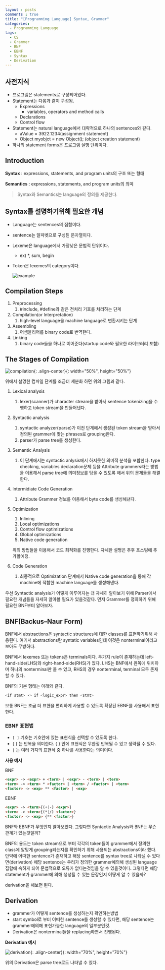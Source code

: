 ```yaml
---
layout : posts
comments : true
title: "[Programming Language] Syntax, Grammer"
categories:
  - Programming Language
tags:
  - CS
  - Grammer
  - BNF
  - EBNF
  - Syntax
  - Derivation
---
```


## 사전지식

- 프로그램은 statements로 구성되어있다.
- Statement는 다음과 같이 구성됨.
    - Expressions
        - variables, operators and method calls
    - Declarations
    - Control flow
- Statement는 natural language에서 대략적으로 하나의 sentences와 같다.
    - aValue = 3922.1234(assignment statement)
    - Object myobjct = new Object(); (object creation statement)
- 하나의 statement forms은 프로그램 실행 단위이다.

## Introduction

**Syntax** : expressions, statements, and program units의 구조 또는 형태

**Semantics** : expressions, statements, and program units의 의미

> Syntax와 Semantics는 language의 정의를 제공한다.
>

## Syntax를 설명하기위해 필요한 개념

- Language는 sentences의 집합이다.
- sentence는 알파벳으로 구성된 문자열이다.
- Lexeme은 language에서 가장낮은 문법적 단위이다.
    - ex) *, sum, begin
- Token은 lexemes의 category이다.

    ![example](/assets/images/posts/2021-12-12/lexemtoken.png)


## Compilation Steps

1. Preprocessing
    1. #include, #define와 같은 전처리 기호를 처리하는 단계
2. Compilation(or Interpretation)
    1. high-level language을 machine language로 변환시키는 단계
3. Assembling
    1. 어셈블리어를 binary code로 번역한다.
4. Linking
    1. binary code들을 하나로 이어준다(startup code와 필요한 라이브러리 포함)


## The Stages of Compilation

![compilation](/assets/images/posts/2021-12-12/compilation.png){: .align-center}{: width="50%", height="50%"}

위에서 설명한 컴파일 단계를 조금더 세분화 하면 위의 그림과 같다.

1. Lexical analysis
    1. lexer(scanner)가 character stream을 받아서 sentence tokenizing을 수행하고 token stream을 만들어낸다.
2. Syntactic analysis
    1. syntactic analyzer(parse)가 이전 단계에서 생성된 token stream을 받아서 정의된 grammer에 맞는 phrases로 grouping한다.
    2. parser가 parse tree를 생성한다.
3. Semantic Analysis
    1. 이 단계에서는 syntactic anlysis에서 하지못한 의미적 분석을 포함한다. type checking, variables declaration문제 등을 Attribute grammers라는 방법을 이용해서 parse tree에 의미정보를 담을 수 있도록 해서 위의 문제들을 해결한다.
4. Intermidiate Code Generation
    1. Attribute Grammer 정보를 이용해서 byte code를 생성해낸다.
5. Optimization
    1. Inlining
    2. Local optimizations
    3. Control flow optimizations
    4. Global optimizations
    5. Native code generation

    위의 방법들을 이용해서 코드 최적화를 진행한다. 자세한 설명은 추후 포스팅에 추가할예정.

6. Code Generation
    1. 최종적으로 Optimization 단계에서 Native code generation을 통해 각 machine에 적합한 machine language를 생성해낸다.

우선 Syntactic analysis가 어떻게 이루어지는 더 자세히 알아보기 위해 Parser에서 필요한 개념들을 자세히 알아볼 필요가 있을것같다. 먼저 Grammer를 정의하기 위해 필요한 BNF부터 알아보자.

## BNF(Backus–Naur Form)

BNF에서 abstractions은 syntactic structures에 대한 classes를 표현하기위해 사용된다. 여기서 abstractions란 syntatic variables인데 이것은 nonterminal이라고 보아도 무방하다.

BNF에서 lexemes 또는 tokens은 terminals이다. 두가지 rule이 존재하는데 left-hand-side(LHS)와 right-hand-side(RHS)가 있다. LHS는 BNF에서 왼쪽에 위치하며 하나의 nonterminal만 올 수 있고, RHS의 경우 nonterminal, terminal 모두 존재할 수 있다.

BNF의 기본 형태는 아래와 같다.

```bash
<if stmt> -> if <logic_expr> then <stmt>
```

보통 BNF는 조금 더 표현을 편리하게 사용할 수 있도록 확장된 EBNF를 사용해서 표현한다.

### EBNF 표현법

- `[ ]` 기호는 기호안에 있는 표현식을 선택할 수 있도록 한다.
- { } 는 반복을 의미한다. { } 안에 표현식은 무한정 반복될 수 있고 생략될 수 있다.
- `|` 는 여러 가지의 표현식 중 하나를 사용한다는 의미이다.

**사용 예시**

BNF

```html
<expr> -> <expr> + <term> | <expr> - <term> | <term>
<term> -> <term> * <factor> | <term> / <factor> | <term>
<factor> -> <exp> ** <factor> | <exp>
```

EBNF

```html
<expr> -> <term>{(+|-) <expr>}
<term> -> <term>{(*|/) <factor>}
<factor> -> <exp> {** <factor>}
```

BNF와 EBNF가 무엇인지 알아보았다.  그렇다면 Syntactic Analysis와 BNF는 무슨 관계가 있는것일까?

BNF의 용도는 token stream으로 부터 각각의 token들이 grammer에서 정의한 class에 알맞게 grouping되는지를 확인하기 위해 사용되는 abstractions이라 했다. 만약에 어떠한 sentence가 존재하고 해당 sentence를 syntax tree로 나타낼 수 있다면(derivation) 해당 sentence는 우리가 정의한 grammer에의해 생성된 language 집합에 속하게 되어 문법적으로 오류가 없다는것임을 알 수 있을것이다. 그렇다면 해당 statement가 grammer에 의해 생성될 수 있는 문장인지 어떻게 알 수 있을까?

derivation을 해보면 된다.

## Derivation

- grammer가 어떻게 sentence를 생성하는지 확인하는방법
- start symbol로 부터 어떠한 sentence를 생성할 수 있다면, 해당 sentence는 grammer에의해 표현가능한 language의 일부분인것.
- Derivation은 nonterminal들을 replacing하면서 진행된다.

**Derivation 예시**

![derivation](/assets/images/posts/2021-12-12/derivation.png){: .align-center}{: width="70%", height="70%"}

위의 Derivation은 parse tree로도 나타낼 수 있다.
